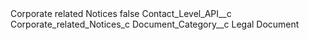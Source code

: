 <?xml version="1.0" encoding="UTF-8"?>
<CustomMetadata xmlns="http://soap.sforce.com/2006/04/metadata" xmlns:xsi="http://www.w3.org/2001/XMLSchema-instance" xmlns:xsd="http://www.w3.org/2001/XMLSchema">
    <label>Corporate related Notices</label>
    <protected>false</protected>
    <values>
        <field>Contact_Level_API__c</field>
        <value xsi:type="xsd:string">Corporate_related_Notices_c</value>
    </values>
    <values>
        <field>Document_Category__c</field>
        <value xsi:type="xsd:string">Legal Document</value>
    </values>
</CustomMetadata>
